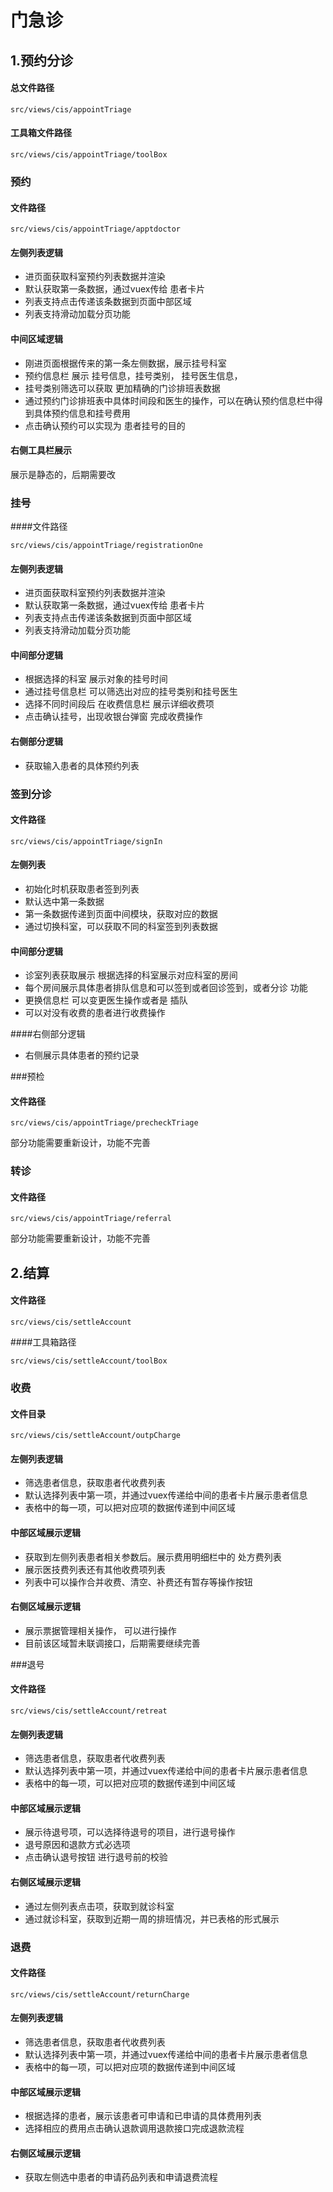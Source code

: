 #  门急诊

## 1.预约分诊

#### 总文件路径

```
src/views/cis/appointTriage
```

#### 工具箱文件路径

```
src/views/cis/appointTriage/toolBox
```



### 预约

#### 文件路径

```
src/views/cis/appointTriage/apptdoctor
```

#### 左侧列表逻辑

- 进页面获取科室预约列表数据并渲染
- 默认获取第一条数据，通过vuex传给 患者卡片
- 列表支持点击传递该条数据到页面中部区域
- 列表支持滑动加载分页功能



#### 中间区域逻辑

- 刚进页面根据传来的第一条左侧数据，展示挂号科室
- 预约信息栏 展示 挂号信息，挂号类别， 挂号医生信息，
- 挂号类别筛选可以获取 更加精确的门诊排班表数据
- 通过预约门诊排班表中具体时间段和医生的操作，可以在确认预约信息栏中得到具体预约信息和挂号费用
- 点击确认预约可以实现为 患者挂号的目的



#### 右侧工具栏展示

展示是静态的，后期需要改



### 挂号

####文件路径

```
src/views/cis/appointTriage/registrationOne
```

#### 左侧列表逻辑

- 进页面获取科室预约列表数据并渲染
- 默认获取第一条数据，通过vuex传给 患者卡片
- 列表支持点击传递该条数据到页面中部区域
- 列表支持滑动加载分页功能

#### 中间部分逻辑

- 根据选择的科室 展示对象的挂号时间
- 通过挂号信息栏 可以筛选出对应的挂号类别和挂号医生
- 选择不同时间段后 在收费信息栏 展示详细收费项
- 点击确认挂号，出现收银台弹窗 完成收费操作

#### 右侧部分逻辑

- 获取输入患者的具体预约列表



### 签到分诊

#### 文件路径

```
src/views/cis/appointTriage/signIn
```

#### 左侧列表

- 初始化时机获取患者签到列表
- 默认选中第一条数据
- 第一条数据传递到页面中间模块，获取对应的数据
- 通过切换科室，可以获取不同的科室签到列表数据



#### 中间部分逻辑

- 诊室列表获取展示 根据选择的科室展示对应科室的房间
- 每个房间展示具体患者排队信息和可以签到或者回诊签到，或者分诊 功能
- 更换信息栏 可以变更医生操作或者是 插队
- 可以对没有收费的患者进行收费操作



####右侧部分逻辑

- 右侧展示具体患者的预约记录





###预检

#### 文件路径

```
src/views/cis/appointTriage/precheckTriage
```

部分功能需要重新设计，功能不完善

### 转诊

#### 文件路径

```
src/views/cis/appointTriage/referral
```

部分功能需要重新设计，功能不完善







## 2.结算

#### 文件路径

```
src/views/cis/settleAccount
```

####工具箱路径

```
src/views/cis/settleAccount/toolBox
```



### 收费

#### 文件目录

```
src/views/cis/settleAccount/outpCharge
```

#### 左侧列表逻辑

- 筛选患者信息，获取患者代收费列表
- 默认选择列表中第一项，并通过vuex传递给中间的患者卡片展示患者信息
-  表格中的每一项，可以把对应项的数据传递到中间区域

#### 中部区域展示逻辑

- 获取到左侧列表患者相关参数后。展示费用明细栏中的 处方费列表
- 展示医技费列表还有其他收费项列表
- 列表中可以操作合并收费、清空、补费还有暂存等操作按钮

#### 右侧区域展示逻辑

- 展示票据管理相关操作， 可以进行操作
- 目前该区域暂未联调接口，后期需要继续完善



###退号

#### 文件路径

```
src/views/cis/settleAccount/retreat
```



#### 左侧列表逻辑

- 筛选患者信息，获取患者代收费列表
- 默认选择列表中第一项，并通过vuex传递给中间的患者卡片展示患者信息
-  表格中的每一项，可以把对应项的数据传递到中间区域

#### 中部区域展示逻辑

- 展示待退号项，可以选择待退号的项目，进行退号操作
- 退号原因和退款方式必选项
- 点击确认退号按钮 进行退号前的校验

#### 右侧区域展示逻辑

- 通过左侧列表点击项，获取到就诊科室
- 通过就诊科室，获取到近期一周的排班情况，并已表格的形式展示





### 退费

#### 文件路径

```
src/views/cis/settleAccount/returnCharge
```

#### 左侧列表逻辑

- 筛选患者信息，获取患者代收费列表
- 默认选择列表中第一项，并通过vuex传递给中间的患者卡片展示患者信息
-  表格中的每一项，可以把对应项的数据传递到中间区域

#### 中部区域展示逻辑

- 根据选择的患者，展示该患者可申请和已申请的具体费用列表
- 选择相应的费用点击确认退款调用退款接口完成退款流程

#### 右侧区域展示逻辑

- 获取左侧选中患者的申请药品列表和申请退费流程